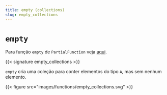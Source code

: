 ```yaml
---
title: empty (collections)
slug: empty_collections
---
```


# `empty`

Para função `empty` de `PartialFunction` veja [aqui](../empty_PartialFunction).

{{< signature empty_collections >}}

`empty` cria uma coleção para conter elementos do tipo `A`, mas sem nenhum elemento.

{{< figure src="images/functions/empty_collections.svg" >}}
